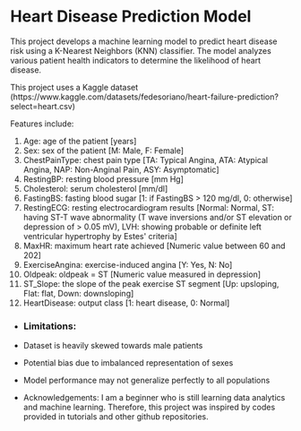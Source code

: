 <h1>Heart Disease Prediction Model</h1>

<p>This project develops a machine learning model to predict heart disease risk using a K-Nearest Neighbors (KNN) classifier. The model analyzes various patient health indicators to determine the likelihood of heart disease.</p>

<p>This project uses a Kaggle dataset (https://www.kaggle.com/datasets/fedesoriano/heart-failure-prediction?select=heart.csv)</p>

Features include:

1. Age: age of the patient [years]
2. Sex: sex of the patient [M: Male, F: Female]
3. ChestPainType: chest pain type [TA: Typical Angina, ATA: Atypical Angina, NAP: Non-Anginal Pain, ASY: Asymptomatic]
4. RestingBP: resting blood pressure [mm Hg]
5. Cholesterol: serum cholesterol [mm/dl]
6. FastingBS: fasting blood sugar [1: if FastingBS > 120 mg/dl, 0: otherwise]
7. RestingECG: resting electrocardiogram results [Normal: Normal, ST: having ST-T wave abnormality (T wave inversions and/or ST elevation or depression of > 0.05 mV), LVH: showing probable or definite left ventricular hypertrophy by Estes' criteria]
8. MaxHR: maximum heart rate achieved [Numeric value between 60 and 202]
9. ExerciseAngina: exercise-induced angina [Y: Yes, N: No]
10. Oldpeak: oldpeak = ST [Numeric value measured in depression]
11. ST_Slope: the slope of the peak exercise ST segment [Up: upsloping, Flat: flat, Down: downsloping]
12. HeartDisease: output class [1: heart disease, 0: Normal]

- <h3>Limitations:</h3>
- Dataset is heavily skewed towards male patients
- Potential bias due to imbalanced representation of sexes
- Model performance may not generalize perfectly to all populations

- Acknowledgements: I am a beginner who is still learning data analytics and machine learning. Therefore, this project was inspired by codes provided in tutorials and other github repositories.
